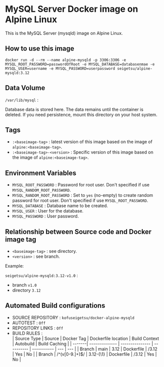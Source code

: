 # MySQL Server Docker image on Alpine Linux

This is the MySQL Server (mysqld) image on Alpine Linux.

## How to use this image

```
docker run -d --rm --name alpine-mysqld -p 3306:3306 -e MYSQL_ROOT_PASSWORD=passwordOfRoot -e MYSQL_DATABASE=databasenmae -e MYSQL_USER=username -e MYSQL_PASSWORD=userpassword seigetsu/alpine-mysqld:3.12
```

## Data Volume

`/var/lib/mysql` : 

Database data is stored here.
The data remains until the container is deleted.
If you need persistence, mount this directory on your host system.

## Tags

- `:<baseimage-tag>` : latest version of this image based on the image of `alpine:<baseimage-tag>`.
- `:<baseimage-tag>-<version>` : Specific version of this image based on the image of `alpine:<baseimage-tag>`.

## Environment Variables

- `MYSQL_ROOT_PASSWORD` : Password for root user. Don't specified if use `MYSQL_RANDOM_ROOT_PASSWORD`.
- `MYSQL_RANDOM_ROOT_PASSWORD` : Set to `yes` (no-empty) to create random password for root user. Don't specified if use `MYSQL_ROOT_PASSWORD`.
- `MYSQL_DATABASE` : Database name to be created.
- `MYSQL_USER` : User for the database.
- `MYSQL_PASSWORD` : User password.

## Relationship between Source code and Docker image tag

- `<baseimage-tag>` : see directory.
- `<version>` : see branch.

Example:

`seigetsu/alpine-mysqld:3.12-v1.0` :

- branch `v1.0`
- directory `3.12`

## Automated Build configurations

- SOURCE REPOSITORY : `kofuseigetsu/docker-alpine-mysqld`
- AUTOTEST : `Off`
- REPOSITORY LINKS : `Off`
- BUILD RULES :  
  | Source Type | Source | Docker Tag | Dockerfile location | Build Context | Autobuild | Build Caching |
  | -------| -------------- | --------------- | ---------- | ----------- | --- | --- |
  | Branch | main           | 3.12            | Dockerfile | /3.12       | Yes | No  |
  | Branch | /^(v[0-9.]+)$/ | 3.12-{\1}       | Dockerfile | /3.12       | Yes | No  |
